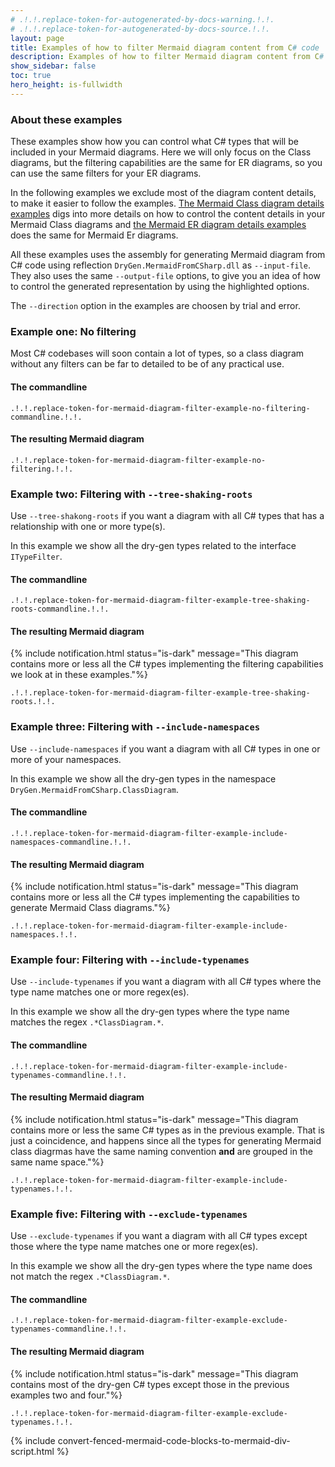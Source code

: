 ```yaml
---
# .!.!.replace-token-for-autogenerated-by-docs-warning.!.!.
# .!.!.replace-token-for-autogenerated-by-docs-source.!.!.
layout: page
title: Examples of how to filter Mermaid diagram content from C# code
description: Examples of how to filter Mermaid diagram content from C# code
show_sidebar: false
toc: true
hero_height: is-fullwidth
---
```

### About these examples
These examples show how you can control what C# types that will be included in your Mermaid diagrams. Here we will only focus on the Class diagrams, but the filtering capabilities are the same for ER diagrams, so you can use the same filters for your ER diagrams.

In the following examples we exclude most of the diagram content details, to make it easier to follow the examples. [The Mermaid Class diagram details examples](../mermaid-class-diagram-details/) digs into more details on how to control the content details in your Mermaid Class diagrams and [the Mermaid ER diagram details examples](../mermaid-er-diagram-details/) does the same for Mermaid Er diagrams.

All these examples uses the assembly for generating Mermaid diagram from C# code using reflection `DryGen.MermaidFromCSharp.dll` as `--input-file`. They also uses the same `--output-file` options, to give you an idea of how to control the generated representation by using the highlighted options. 

The `--direction` option in the examples are choosen by trial and error.
### Example one: No filtering
Most C# codebases will soon contain a lot of types, so a class diagram without any filters can be far to detailed to be of any practical use.
#### The commandline
`.!.!.replace-token-for-mermaid-diagram-filter-example-no-filtering-commandline.!.!.`
#### The resulting Mermaid diagram
```mermaid
.!.!.replace-token-for-mermaid-diagram-filter-example-no-filtering.!.!.
```
### Example two: Filtering with `--tree-shaking-roots`
Use `--tree-shakong-roots` if you want a diagram with all C# types that has a relationship with one or more type(s). 

In this example we show all the dry-gen types related to the interface `ITypeFilter`. 
#### The commandline
`.!.!.replace-token-for-mermaid-diagram-filter-example-tree-shaking-roots-commandline.!.!.`
#### The resulting Mermaid diagram
{% include notification.html status="is-dark" message="This diagram contains more or less all the C# types implementing the filtering capabilities we look at in these examples."%}
```mermaid
.!.!.replace-token-for-mermaid-diagram-filter-example-tree-shaking-roots.!.!.
```
### Example three: Filtering with `--include-namespaces`
Use `--include-namespaces` if you want a diagram with all C# types in one or more of your namespaces. 

In this example we show all the dry-gen types in the namespace `DryGen.MermaidFromCSharp.ClassDiagram`. 
#### The commandline
`.!.!.replace-token-for-mermaid-diagram-filter-example-include-namespaces-commandline.!.!.`
#### The resulting Mermaid diagram
{% include notification.html status="is-dark" message="This diagram contains more or less all the C# types implementing the capabilities to generate Mermaid Class diagrams."%}
```mermaid
.!.!.replace-token-for-mermaid-diagram-filter-example-include-namespaces.!.!.
```
### Example four: Filtering with `--include-typenames`
Use `--include-typenames` if you want a diagram with all C# types where the type name matches one or more regex(es). 

In this example we show all the dry-gen types where the type name matches the regex `.*ClassDiagram.*`. 
#### The commandline
`.!.!.replace-token-for-mermaid-diagram-filter-example-include-typenames-commandline.!.!.`
#### The resulting Mermaid diagram
{% include notification.html status="is-dark" message="This diagram contains more or less the same C# types as in the previous example. That is just a coincidence, and happens since all the types for generating Mermaid class diagrmas have the same naming convention **and** are grouped in the same name space."%}
```mermaid
.!.!.replace-token-for-mermaid-diagram-filter-example-include-typenames.!.!.
```
### Example five: Filtering with `--exclude-typenames`
Use `--exclude-typenames` if you want a diagram with all C# types except those where the type name matches one or more regex(es). 

In this example we show all the dry-gen types where the type name does not match the regex `.*ClassDiagram.*`. 
#### The commandline
`.!.!.replace-token-for-mermaid-diagram-filter-example-exclude-typenames-commandline.!.!.`
#### The resulting Mermaid diagram
{% include notification.html status="is-dark" message="This diagram contains most of the dry-gen C# types except those in the previous examples two and four."%}
```mermaid
.!.!.replace-token-for-mermaid-diagram-filter-example-exclude-typenames.!.!.
```
{% include convert-fenced-mermaid-code-blocks-to-mermaid-div-script.html %}

